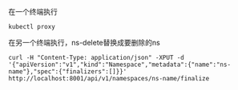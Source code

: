 在一个终端执行

```
kubectl proxy
```

在另一个终端执行，ns-delete替换成要删除的ns

```
curl -H "Content-Type: application/json" -XPUT -d '{"apiVersion":"v1","kind":"Namespace","metadata":{"name":"ns-name"},"spec":{"finalizers":[]}}' http://localhost:8001/api/v1/namespaces/ns-name/finalize
```

